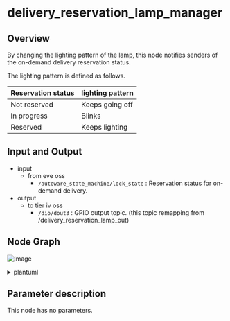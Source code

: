 # delivery_reservation_lamp_manager

## Overview
By changing the lighting pattern of the lamp, this node notifies senders of the on-demand delivery reservation status. 

The lighting pattern is defined as follows.
<table>
  <thead>
    <tr>
      <th scope="col">Reservation status</th>
	    <th scope="col">lighting pattern</th>
	  </tr>
  </thead>
  <tbody>
    <tr>
      <td>Not reserved</td>
      <td>Keeps going off</td>
    </tr>
    <tr>
      <td>In progress</td>
      <td>Blinks</td>
    </tr>
    <tr>
      <td>Reserved</td>
      <td>Keeps lighting</td>
    </tr>
  </tbody>
</table>

## Input and Output
- input
  - from eve oss
    - `/autoware_state_machine/lock_state` : Reservation status for on-demand delivery.
- output
  - to tier iv oss
    - `/dio/dout3` : GPIO output topic. (this topic remapping from /delivery_reservation_lamp_out)

## Node Graph
![image](https://user-images.githubusercontent.com/33311630/172437128-7c8c673a-d65b-4415-b6fa-5a0274445294.png)

<details>

  <summary> plantuml </summary>

```

@startuml

rectangle "eve oss" {
  usecase "/autoware_state_machine"
  usecase "/delivery_reservation_lamp_manager"
}

rectangle "tier iv oss" {
  usecase "/dio_ros_driver"
}
(/autoware_state_machine) -> (/delivery_reservation_lamp_manager) : /autoware_state_machine/lock_state

(/delivery_reservation_lamp_manager) -> (/dio_ros_driver) : /dio/dout3

@enduml

```

</details>

## Parameter description
This node has no parameters.
